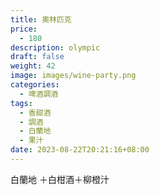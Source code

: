 ```yaml
---
title: 奧林匹克
price:
  - 180
description: olympic
draft: false
weight: 42
image: images/wine-party.png
categories:
  - 啤酒調酒
tags:
  - 香甜酒
  - 調酒
  - 白蘭地
  - 果汁
date: 2023-08-22T20:21:16+08:00
---
```

 白蘭地 ＋白柑酒＋柳橙汁